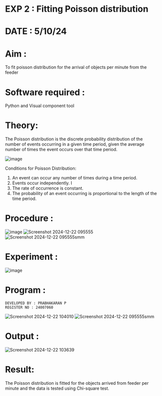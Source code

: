# EXP 2 : Fitting Poisson  distribution
# DATE : 5/10/24
# Aim : 

To fit poisson distribution for the arrival of objects per minute from the feeder

# Software required :  

Python and Visual component tool

# Theory:

The Poisson distribution is the discrete probability distribution of the number of events occurring in a given time period, given the average number of times the event occurs over that time period.

![image](https://user-images.githubusercontent.com/104613195/166248326-fd042076-8b0b-40c4-8b11-1d8e8fcb74db.png)

 Conditions for Poisson Distribution:

1. An event can occur any number of times during a time period.
2. Events occur independently. I
3. The rate of occurrence is constant.
4. The probability of an event occurring is proportional to the length of the time period. 
 
# Procedure :

![image](https://user-images.githubusercontent.com/104613195/166251988-d0c53205-6080-4f7b-ae4c-398178586637.png)
![Screenshot 2024-12-22 095555](https://github.com/user-attachments/assets/ceb331e7-af65-46b4-9424-bfed8caab806)
![Screenshot 2024-12-22 095555smm](https://github.com/user-attachments/assets/7bc2e3a1-7e58-4f51-aa91-4678ae596efc)

# Experiment :

![image](https://user-images.githubusercontent.com/103921593/230282876-f4a5afbf-cac1-4648-a1b0-c78840638a8e.png)

# Program :
```
DEVELOPED BY : PRABHAKARAN P
REGISTER NO : 24007060
```

 ![Screenshot 2024-12-22 104010](https://github.com/user-attachments/assets/3fa9a673-03de-4c9d-998c-10bc779e82c5)
![Screenshot 2024-12-22 095555smm](https://github.com/user-attachments/assets/3a1c3ec9-1f8c-48a9-b12c-163aba6ef878)



# Output : 
![Screenshot 2024-12-22 103639](https://github.com/user-attachments/assets/35a34762-f806-4bb6-b8b5-241f2a6e6ded)



# Result:
The Poisson distribution is fitted for the objects arrived from feeder per minute and the data is tested using Chi-square test. 
 
